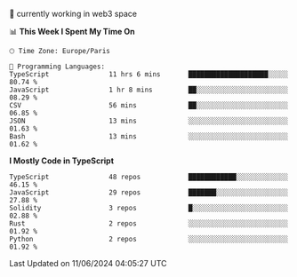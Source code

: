 🔭 currently working in web3 space

<!--START_SECTION:waka-->
📊 **This Week I Spent My Time On** 

```text
🕑︎ Time Zone: Europe/Paris

💬 Programming Languages: 
TypeScript               11 hrs 6 mins       ████████████████████░░░░░   80.74 % 
JavaScript               1 hr 8 mins         ██░░░░░░░░░░░░░░░░░░░░░░░   08.29 % 
CSV                      56 mins             ██░░░░░░░░░░░░░░░░░░░░░░░   06.85 % 
JSON                     13 mins             ░░░░░░░░░░░░░░░░░░░░░░░░░   01.63 % 
Bash                     13 mins             ░░░░░░░░░░░░░░░░░░░░░░░░░   01.62 % 
```

**I Mostly Code in TypeScript** 

```text
TypeScript               48 repos            ████████████░░░░░░░░░░░░░   46.15 % 
JavaScript               29 repos            ███████░░░░░░░░░░░░░░░░░░   27.88 % 
Solidity                 3 repos             █░░░░░░░░░░░░░░░░░░░░░░░░   02.88 % 
Rust                     2 repos             ░░░░░░░░░░░░░░░░░░░░░░░░░   01.92 % 
Python                   2 repos             ░░░░░░░░░░░░░░░░░░░░░░░░░   01.92 % 
```




 Last Updated on 11/06/2024 04:05:27 UTC
<!--END_SECTION:waka-->
